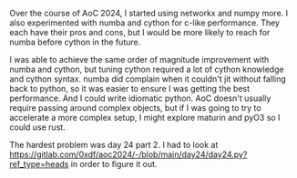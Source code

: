 Over the course of AoC 2024, I started using networkx and numpy more.
I also experimented with numba and cython for c-like performance. They each have their
pros and cons, but I would be more likely to reach for numba before cython in the future.

I was able to achieve the same order of magnitude improvement with numba and cython,
but tuning cython required a lot of cython knowledge and cython syntax. numba did complain
when it couldn't jit without falling back to python, so it was easier to ensure I was getting
the best performance. And I could write idiomatic python. AoC doesn't usually require passing
around complex objects, but if I was going to try to accelerate a more complex setup, I might
explore maturin and pyO3 so I could use rust.

The hardest problem was day 24 part 2. I had to look at
https://gitlab.com/0xdf/aoc2024/-/blob/main/day24/day24.py?ref_type=heads
in order to figure it out.
